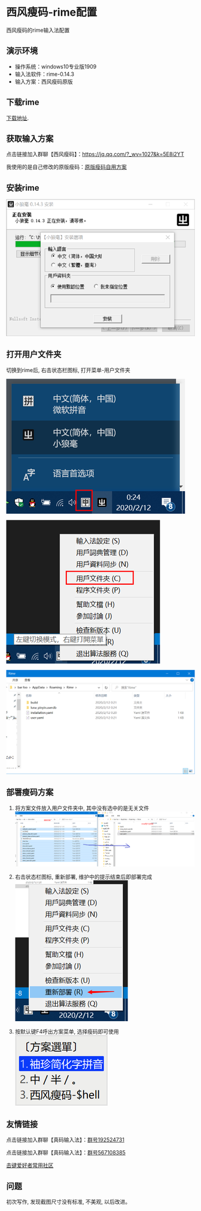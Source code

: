 # 西风瘦码-rime配置


<!--more-->

西风瘦码的rime输入法配置

## 演示环境

* 操作系统：windows10专业版1909
* 输入法软件：rime-0.14.3
* 输入方案：西风瘦码原版

## 下载rime

[下载地址](https://rime.im/download/).

## 获取输入方案

点击链接加入群聊【西风瘦码】：https://jq.qq.com/?_wv=1027&k=5E8i2YT

我使用的是自己修改的原版瘦码：[原版瘦码自用方案](https://github.com/yangzhaoyunfei/rime-xfsm.git "原版瘦码自用方案")

## 安装rime

![加载失败!](/images/xfsm/install.png "图片标题")

## 打开用户文件夹

切换到rime后, 右击状态栏图标, 打开菜单-用户文件夹

![加载失败](/images/xfsm/select.png "step 1")

![加载失败](/images/xfsm/menu.png "step 2")

![加载失败](/images/xfsm/userdir.png "step 3")

## 部署瘦码方案

1. 将方案文件放入用户文件夹中, 其中没有选中的是无关文件
![加载失败](/images/xfsm/copy.png "step 4")

1. 右击状态栏图标, 重新部署, 维护中的提示结束后即部署完成
![加载失败](/images/xfsm/deploy.png "step 5")

1. 按默认键F4呼出方案菜单, 选择瘦码即可使用
![加载失败](/images/xfsm/solution-menu.png "step 6")

## 友情链接

点击链接加入群聊【真码输入法】：[群号192524731](https://jq.qq.com/?_wv=1027&k=55NuYXm)

点击链接加入群聊【真码输入法】：[群号567108385](https://jq.qq.com/?_wv=1027&k=Vo7SkMOQ)

[击键爱好者常用社区](https://yangzhaoyunfei.github.io/input-method-community/)

## 问题

初次写作, 发现截图尺寸没有标准, 不美观, 以后改进。

